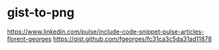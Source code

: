 # gist-to-png

https://www.linkedin.com/pulse/include-code-snippet-pulse-articles-florent-georges
https://gist.github.com/fgeorges/fc31ca3c5da31ad11878
